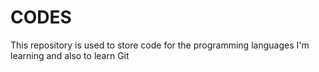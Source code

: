 # CODES
This repository is used to store code for the programming languages I'm learning and also to learn Git
